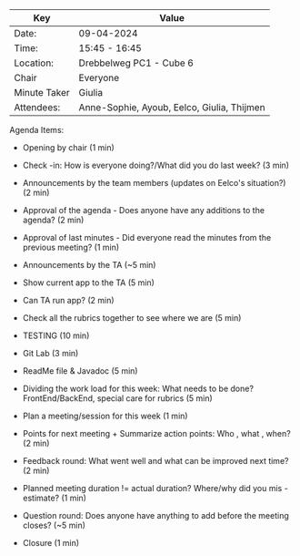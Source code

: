| Key | Value |
| --- | --- |
| Date: | 09-04-2024 |
| Time: | 15:45 - 16:45 |
| Location: | Drebbelweg PC1 - Cube 6 |
| Chair | Everyone |
| Minute Taker | Giulia |
| Attendees: | Anne-Sophie, Ayoub, Eelco, Giulia, Thijmen |

Agenda Items:

- Opening by chair (1 min)
- Check -in: How is everyone doing?/What did you do last week? (3 min)
- Announcements by the team members (updates on Eelco's situation?) (2 min)

- Approval of the agenda - Does anyone have any additions to the agenda? (2 min)
- Approval of last minutes - Did everyone read the minutes from the previous meeting? (1 min)
  
- Announcements by the TA (~5 min)
- Show current app to the TA (5 min)
- Can TA run app? (2 min)

- Check all the rubrics together to see where we are (5 min)
- TESTING (10 min)
- Git Lab (3 min)
- ReadMe file & Javadoc (5 min)
- Dividing the work load for this week: What needs to be done? FrontEnd/BackEnd, special care for rubrics (5 min)
- Plan a meeting/session for this week (1 min)
- Points for next meeting + Summarize action points: Who , what , when? (2 min)

- Feedback round: What went well and what can be improved next time? (2 min)
- Planned meeting duration != actual duration? Where/why did you mis -estimate? (1 min)
- Question round: Does anyone have anything to add before the meeting closes? (~5 min)
- Closure (1 min)
